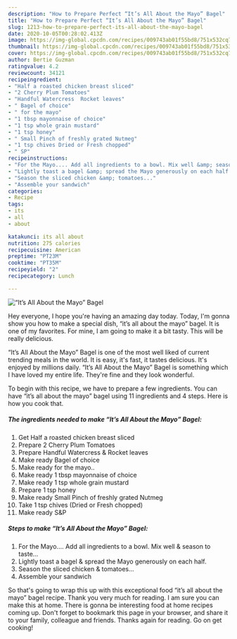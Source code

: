 ```yaml
---
description: "How to Prepare Perfect “It’s All About the Mayo” Bagel"
title: "How to Prepare Perfect “It’s All About the Mayo” Bagel"
slug: 1213-how-to-prepare-perfect-its-all-about-the-mayo-bagel
date: 2020-10-05T00:28:02.413Z
image: https://img-global.cpcdn.com/recipes/009743ab01f55bd8/751x532cq70/its-all-about-the-mayo-bagel-recipe-main-photo.jpg
thumbnail: https://img-global.cpcdn.com/recipes/009743ab01f55bd8/751x532cq70/its-all-about-the-mayo-bagel-recipe-main-photo.jpg
cover: https://img-global.cpcdn.com/recipes/009743ab01f55bd8/751x532cq70/its-all-about-the-mayo-bagel-recipe-main-photo.jpg
author: Bertie Guzman
ratingvalue: 4.2
reviewcount: 34121
recipeingredient:
- "Half a roasted chicken breast sliced"
- "2 Cherry Plum Tomatoes"
- "Handful Watercress  Rocket leaves"
- " Bagel of choice"
- " for the mayo"
- "1 tbsp mayonnaise of choice"
- "1 tsp whole grain mustard"
- "1 tsp honey"
- " Small Pinch of freshly grated Nutmeg"
- "1 tsp chives Dried or Fresh chopped"
- " SP"
recipeinstructions:
- "For the Mayo.... Add all ingredients to a bowl. Mix well &amp; season to taste..."
- "Lightly toast a bagel &amp; spread the Mayo generously on each half."
- "Season the sliced chicken &amp; tomatoes..."
- "Assemble your sandwich"
categories:
- Recipe
tags:
- its
- all
- about

katakunci: its all about 
nutrition: 275 calories
recipecuisine: American
preptime: "PT23M"
cooktime: "PT35M"
recipeyield: "2"
recipecategory: Lunch

---
```



![“It’s All About the Mayo” Bagel](https://img-global.cpcdn.com/recipes/009743ab01f55bd8/751x532cq70/its-all-about-the-mayo-bagel-recipe-main-photo.jpg)

Hey everyone, I hope you're having an amazing day today. Today, I'm gonna show you how to make a special dish, “it’s all about the mayo” bagel. It is one of my favorites. For mine, I am going to make it a bit tasty. This will be really delicious.



“It’s All About the Mayo” Bagel is one of the most well liked of current trending meals in the world. It is easy, it's fast, it tastes delicious. It's enjoyed by millions daily. “It’s All About the Mayo” Bagel is something which I have loved my entire life. They're fine and they look wonderful.


To begin with this recipe, we have to prepare a few ingredients. You can have “it’s all about the mayo” bagel using 11 ingredients and 4 steps. Here is how you cook that.

<!--inarticleads1-->

##### The ingredients needed to make “It’s All About the Mayo” Bagel:

1. Get Half a roasted chicken breast sliced
1. Prepare 2 Cherry Plum Tomatoes
1. Prepare Handful Watercress &amp; Rocket leaves
1. Make ready  Bagel of choice
1. Make ready  for the mayo..
1. Make ready 1 tbsp mayonnaise of choice
1. Make ready 1 tsp whole grain mustard
1. Prepare 1 tsp honey
1. Make ready  Small Pinch of freshly grated Nutmeg
1. Take 1 tsp chives (Dried or Fresh chopped)
1. Make ready  S&amp;P




<!--inarticleads2-->

##### Steps to make “It’s All About the Mayo” Bagel:

1. For the Mayo.... Add all ingredients to a bowl. Mix well &amp; season to taste...
1. Lightly toast a bagel &amp; spread the Mayo generously on each half.
1. Season the sliced chicken &amp; tomatoes...
1. Assemble your sandwich




So that's going to wrap this up with this exceptional food “it’s all about the mayo” bagel recipe. Thank you very much for reading. I am sure you can make this at home. There is gonna be interesting food at home recipes coming up. Don't forget to bookmark this page in your browser, and share it to your family, colleague and friends. Thanks again for reading. Go on get cooking!

